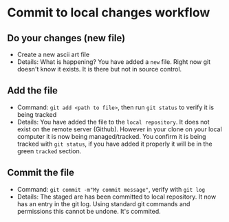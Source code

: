 # Commit to local changes workflow

## Do your changes (new file)
* Create a new ascii art file
* Details: What is happening? You have added a `new` file. Right now git doesn't know it exists. It is there but not in source control. 

## Add the file
* Command: `git add <path to file>`, then run `git status` to verify it is being tracked
* Details: You have added the file to the `local repository`. It does not exist on the remote server (Github). However in your clone on your local computer it is now being managed/tracked. You confirm it is being tracked with `git status`, if you have added it properly it will be in the green `tracked` section.

## Commit the file
* Command: `git commit -m"My commit message"`, verify with `git log`
* Details: The staged are has been committed to local repository. It now has an entry in the git log. Using standard git commands and permissions this cannot be undone. It's commited.

